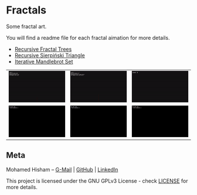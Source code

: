 # Fractals
Some fractal art.

You will find a readme file for each fractal aimation for more details.


* [Recursive Fractal Trees](https://github.com/Mhmd-Hisham/Fractals/tree/master/recursive_fractal_tree)
* [Recursive Sierpiński Triangle](https://github.com/Mhmd-Hisham/Fractals/tree/master/recursive_sierpinski_triangle_2d)
* [Iterative Mandlebrot Set](https://github.com/Mhmd-Hisham/Fractals/tree/master/mandlebrot_set)

|                          |                          |                          |
:-------------------------:|:------------------------:|:-------------------------:
[![](https://raw.githubusercontent.com/Mhmd-Hisham/Fractals/master/recursive_fractal_tree/demo/demo2.gif)](https://github.com/Mhmd-Hisham/Fractals/tree/master/recursive_fractal_tree)  |  [![](https://raw.githubusercontent.com/Mhmd-Hisham/Fractals/master/recursive_fractal_tree/demo/demo1.gif)](https://github.com/Mhmd-Hisham/Fractals/tree/master/recursive_fractal_tree)  |  [![](https://github.com/Mhmd-Hisham/Fractals/blob/master/recursive_sierpinski_triangle_2d/demo/%20sierpinski_triangle_demo_600x_2.gif)](https://github.com/Mhmd-Hisham/Fractals/tree/master/recursive_sierpinski_triangle_2d)
[![](https://github.com/Mhmd-Hisham/Fractals/blob/master/mandlebrot_set/demo/mandlebrot_set_horizontal_violet_600x.gif)](https://github.com/Mhmd-Hisham/Fractals/tree/master/mandlebrot_set)  |  [![](https://github.com/Mhmd-Hisham/Fractals/blob/master/mandlebrot_set/demo/mandlebrot_set_horizontal_blue_600x.gif)](https://github.com/Mhmd-Hisham/Fractals/tree/master/mandlebrot_set)  |  [![](https://github.com/Mhmd-Hisham/Fractals/blob/master/mandlebrot_set/demo/mandlebrot_set_vertical_red_600x.gif)](https://github.com/Mhmd-Hisham/Fractals/tree/master/mandlebrot_set)





## Meta

Mohamed Hisham – [G-Mail](mailto:Mohamed00Hisham@Gmail.com) | [GitHub](https://github.com/Mhmd-Hisham) | [LinkedIn](https://www.linkedin.com/in/Mhmd-Hisham/)


This project is licensed under the GNU GPLv3 License - check [LICENSE](https://github.com/Mhmd-Hisham/Fractals/blob/master/LICENSE) for more details.

